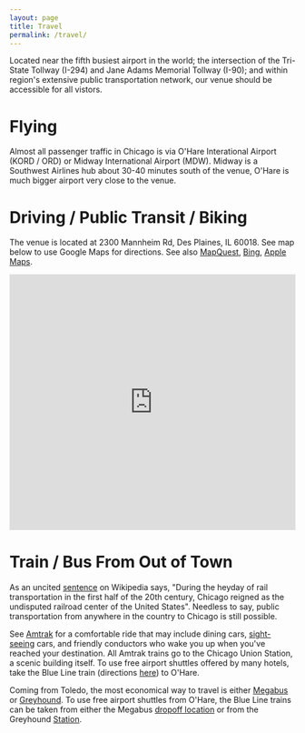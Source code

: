 ```yaml
---
layout: page
title: Travel
permalink: /travel/
---
```


Located near the fifth busiest airport in the world; the intersection of the Tri-State Tollway (I-294) and Jane Adams Memorial Tollway (I-90); and within region's extensive public transportation network, our venue should be accessible for all vistors.

# Flying
Almost all passenger traffic in Chicago is via O'Hare Interational Airport (KORD / ORD) or Midway International Airport (MDW). Midway is a Southwest Airlines hub about 30-40 minutes south of the venue, O'Hare is much bigger airport very close to the venue.

# Driving / Public Transit / Biking
The venue is located at 2300 Mannheim Rd, Des Plaines, IL 60018. See map below to use Google Maps for directions.
See also <a href="mapq.st/1wJkB8Z">MapQuest</a>, <a href="binged.it/1A3w9uc">Bing</a>, <a href="maps.apple.com/?saddr=2300+Mannheim+Rd,+Des+Plaines,+IL">Apple Maps</a>.

<iframe src="https://www.google.com/maps/embed?pb=!1m18!1m12!1m3!1d2964.4793580779833!2d-87.88738200000002!3d42.01144800000001!2m3!1f0!2f0!3f0!3m2!1i1024!2i768!4f13.1!3m3!1m2!1s0x880fb6505110a01d%3A0xc5459439e3114fb8!2sFountain+Blue!5e0!3m2!1sen!2sus!4v1416157242927" width="100%" height="450" frameborder="0" style="border:0"></iframe>

# Train / Bus From Out of Town
As an uncited <a href="https://en.wikipedia.org/w/index.php?title=History_of_passenger_rail_in_Chicago&oldid=621520361">sentence</a> on Wikipedia says, "During the heyday of rail transportation in the first half of the 20th century, Chicago reigned as the undisputed railroad center of the United States". Needless to say, public transportation from anywhere in the country to Chicago is still possible.

See <a href="www.amtrak.com">Amtrak</a> for a comfortable ride that may include dining cars, <a href="http://www.texaseagle.com/lounge.htm">sight-seeing</a> cars, and friendly conductors who wake you up when you've reached your destination. All Amtrak trains go to the Chicago Union Station, a scenic building itself. To use free airport shuttles offered by many hotels, take the Blue Line train (directions <a href="https://goo.gl/maps/EUAfG">here</a>) to O'Hare.

Coming from Toledo, the most economical way to travel is either <a href="us.megabus.com/">Megabus</a> or <a href="www.greyhound.com">Greyhound</a>. To use free airport shuttles from O'Hare, the Blue Line trains can be taken from either the Megabus <a href="https://goo.gl/maps/2HaED">dropoff location</a> or from the Greyhound <a href="https://goo.gl/maps/i5HcM">Station</a>.
